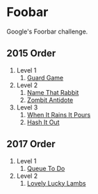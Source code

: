 # Foobar
Google's Foorbar challenge.

## 2015 Order
1. Level 1
    1. [Guard Game](guardgame)
2. Level 2
    1. [Name That Rabbit](namethatrabbit)
    2. [Zombit Antidote](zombitantidote)
3. Level 3
    1. [When It Rains It Pours](whenitrainsitpours)
    2. [Hash It Out](hashitout)

## 2017 Order
1. Level 1
	1. [Queue To Do](queuetodo)
2. Level 2
	1. [Lovely Lucky Lambs](lovelyluckylambs)
